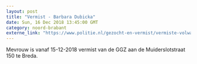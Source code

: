 ```yaml
---
layout: post
title: "Vermist - Barbara Dubicka"
date: Sun, 16 Dec 2018 13:45:00 GMT
category: noord-brabant
externe_link: "https://www.politie.nl/gezocht-en-vermist/vermiste-volwassenen/2018/december/barbara-dubicka.html"
---
```


Mevrouw is vanaf 15-12-2018 vermist van de GGZ aan de Muiderslotstraat 150 te Breda.
